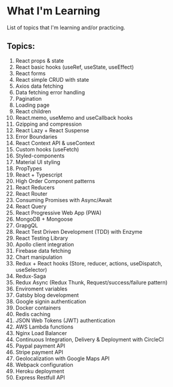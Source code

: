 # What I'm Learning

List of topics that I'm learning and/or practicing.

## Topics:

1) React props & state
2) React basic hooks (useRef, useState, useEffect)
3) React forms
4) React simple CRUD with state
5) Axios data fetching
6) Data fetching error handling
7) Pagination
8) Loading page 
9) React children
10) React.memo, useMemo and useCallback hooks
11) Gzipping and compression
12) React Lazy + React Suspense
13) Error Boundaries
14) React Context API & useContext
15) Custom hooks (useFetch)
16) Styled-components
17) Material UI styling
18) PropTypes
19) React + Typescript
20) High Order Component patterns
21) React Reducers
22) React Router
23) Consuming Promises with Async/Await
24) React Query
25) React Progressive Web App (PWA)
26) MongoDB + Mongoose
27) GrapgQL 
28) React Test Driven Development (TDD) with Enzyme
29) React Testing Library
30) Apollo client integration
31) Firebase data fetching
32) Chart manipulation
33) Redux + React hooks (Store, reducer, actions, useDispatch, useSelector)
34) Redux-Saga
35) Redux Async (Redux Thunk, Request/success/failure pattern)
36) Enviroment variables  
37) Gatsby blog development
38) Google signin authentication
39) Docker containers
40) Redis caching
41) JSON Web Tokens (JWT) authentication
42) AWS Lambda functions
43) Nginx Load Balancer
44) Continuous Integration, Delivery & Deployment with CircleCI
45) Paypal payment API
46) Stripe payment API
47) Geolocalization with Google Maps API
48) Webpack configuration
49) Heroku deployment
50) Express Restfull API 
